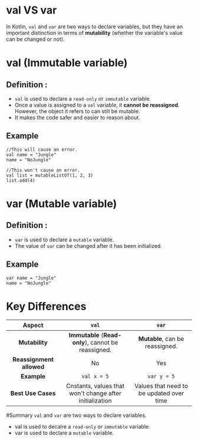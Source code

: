# val VS var
In Kotlin, `val` and `var` are two ways to declare variables, but they have an important distinction in terms of **mutability** (whether the variable's value can be changed or not).


# val (Immutable variable)
## Definition : 
- `val` is used to declare a `read-only` or `immutable` variable.
- Once a value is assigned to a `val` variable, it **cannot be reassigned**.  
  However, the object it refers to can still be mutable.
- It makes the code safer and easier to reason about.

## Example
```
//This will cause an error.
val name = "Jungle"
name = "NoJungle"

//This won't cause an error.
val list = mutableListOf(1, 2, 3)
list.add(4)
```

# var (Mutable variable)
## Definition : 
- `var` is used to declare a `mutable` variable.
- The value of `var` can be changed after it has been initialized.

## Example
```
var name = "Jungle"
name = "NoJungle"
```

# Key Differences  
| **Aspect** | `val` | `var` |
| :----------: | :----------: | :----------: |
| **Mutability** | **Immutable** (**Read-only**), cannot be reassigned. | **Mutable**, can be reassigned. |
| **Reassignment allowed** | No | Yes |
| **Example** |  `val x = 5` | `var y = 5` |
| **Best Use Cases** | Cnstants, values that won't change after initialization | Values that need to be updated over time |

#Summary
 `val` and `var` are two ways to declare variables.
 - val is used to decalre  a `read-only` or `immutable` variable.
 -  var is used to declare a `mutable` variable.
